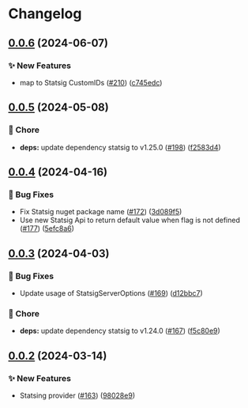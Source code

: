 # Changelog

## [0.0.6](https://github.com/open-feature/dotnet-sdk-contrib/compare/OpenFeature.Contrib.Providers.Statsig-v0.0.5...OpenFeature.Contrib.Providers.Statsig-v0.0.6) (2024-06-07)


### ✨ New Features

* map to Statsig CustomIDs ([#210](https://github.com/open-feature/dotnet-sdk-contrib/issues/210)) ([c745edc](https://github.com/open-feature/dotnet-sdk-contrib/commit/c745edc1a2d1141b2ef41b7b661fdd68b764c57d))

## [0.0.5](https://github.com/open-feature/dotnet-sdk-contrib/compare/OpenFeature.Contrib.Providers.Statsig-v0.0.4...OpenFeature.Contrib.Providers.Statsig-v0.0.5) (2024-05-08)


### 🧹 Chore

* **deps:** update dependency statsig to v1.25.0 ([#198](https://github.com/open-feature/dotnet-sdk-contrib/issues/198)) ([f2583d4](https://github.com/open-feature/dotnet-sdk-contrib/commit/f2583d4b3d47de703a5b59f20053c603f9bb3874))

## [0.0.4](https://github.com/open-feature/dotnet-sdk-contrib/compare/OpenFeature.Contrib.Providers.Statsig-v0.0.3...OpenFeature.Contrib.Providers.Statsig-v0.0.4) (2024-04-16)


### 🐛 Bug Fixes

* Fix Statsig nuget package name ([#172](https://github.com/open-feature/dotnet-sdk-contrib/issues/172)) ([3d089f5](https://github.com/open-feature/dotnet-sdk-contrib/commit/3d089f5c48478d7151fcf5964aa545471a0afe5c))
* Use new Statsig Api to return default value when flag is not defined ([#177](https://github.com/open-feature/dotnet-sdk-contrib/issues/177)) ([5efc8a6](https://github.com/open-feature/dotnet-sdk-contrib/commit/5efc8a603d1ad9d8887d75e38f95d5168a2319fa))

## [0.0.3](https://github.com/open-feature/dotnet-sdk-contrib/compare/OpenFeature.Contrib.Providers.Statsig-v0.0.2...OpenFeature.Contrib.Providers.Statsig-v0.0.3) (2024-04-03)


### 🐛 Bug Fixes

* Update usage of StatsigServerOptions ([#169](https://github.com/open-feature/dotnet-sdk-contrib/issues/169)) ([d12bbc7](https://github.com/open-feature/dotnet-sdk-contrib/commit/d12bbc735eda7c2931d7f8d6ad32ef4f2f1741ed))


### 🧹 Chore

* **deps:** update dependency statsig to v1.24.0 ([#167](https://github.com/open-feature/dotnet-sdk-contrib/issues/167)) ([f5c80e9](https://github.com/open-feature/dotnet-sdk-contrib/commit/f5c80e923ef96760c951ae209a818004ed8bfb1b))

## [0.0.2](https://github.com/open-feature/dotnet-sdk-contrib/compare/OpenFeature.Contrib.Providers.Statsig-v0.0.1...OpenFeature.Contrib.Providers.Statsig-v0.0.2) (2024-03-14)


### ✨ New Features

* Statsing provider ([#163](https://github.com/open-feature/dotnet-sdk-contrib/issues/163)) ([98028e9](https://github.com/open-feature/dotnet-sdk-contrib/commit/98028e9c37bce6225a1feeef09917a4539065a23))
